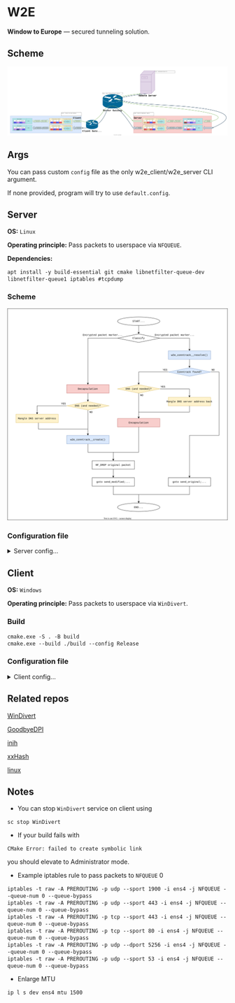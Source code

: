 # W2E

**Window to Europe** — secured tunneling solution.

## Scheme

[![w2e_scheme.svg](./misc/w2e_scheme.svg)](https://app.diagrams.net/#H6uoMycop/W2E/main/misc/w2e_scheme.svg)


## Args

You can pass custom `config` file as the only w2e_client/w2e_server CLI argument.

If none provided, program will try to use `default.config`.


## Server

**OS:** `Linux`

**Operating principle:** Pass packets to userspace via `NFQUEUE`.

**Dependencies:**

```
apt install -y build-essential git cmake libnetfilter-queue-dev libnetfilter-queue1 iptables #tcpdump
```

### Scheme

[![w2e_scheme_server.svg](./misc/w2e_scheme_server.svg)](https://app.diagrams.net/#H6uoMycop/W2E/main/misc/w2e_scheme_server.svg)

### Configuration file

<details>
	<summary>Server config...</summary>

	#### Section **[server]**
	
	##### dns= *{none, ip}*
	
	> Open DNS server address to substitute in DNS queries (may be empty = don't change)
	
	##### ip= *ip*
	
	> Server's IP address
	
	#### Section **[client]**
	
	> May be multiple sections. Describes clients.
	
	##### id= *number in range [0, 255]*
	
	> Client's ID in range [0-255].
	> Corresponding client's source port is calculated as \<prefix\>|\<id\>.
	> Value must be unique in configuration file.
	
	##### key= *string of key length*
	
	> Client's AES key.

</details>

## Client

**OS:** `Windows`

**Operating principle:** Pass packets to userspace via `WinDivert`.

### Build

```
cmake.exe -S . -B build
cmake.exe --build ./build --config Release
```

### Configuration file

<details>
	<summary>Client config...</summary>

	#### Section **[server]**
	
	##### ip= *ip*
	
	> Server's IP address.
	
	#### Section **[client]**
	
	> May be multiple sections. Describes clients.
	
	##### id= *number in range [0, 255]*
	
	> Client's ID in range [0-255].
	> Corresponding client's source port is calculated as \<prefix\>|\<id\>.
	> Value must be unique in configuration file.
	
	##### ip= *{none, ip}*
	
	> IP address to use as Source address of encapsulated packets.
	> If set empty -- will be used the same Source IP from plain packets.
	
	##### key= *string of key length*
	
	> Client's AES key.
	
</details>

## Related repos

[WinDivert](https://github.com/basil00/WinDivert)

[GoodbyeDPI](https://github.com/ValdikSS/GoodbyeDPI)

[inih](https://github.com/benhoyt/inih)

[xxHash](https://github.com/Cyan4973/xxHash)

[linux](https://github.com/torvalds/linux)

## Notes

- You can stop `WinDivert` service on client using

```
sc stop WinDivert
```

- If your build fails with

```
CMake Error: failed to create symbolic link
```

you should elevate to Administrator mode.

- Example iptables rule to pass packets to `NFQUEUE` 0

```
iptables -t raw -A PREROUTING -p udp --sport 1900 -i ens4 -j NFQUEUE --queue-num 0 --queue-bypass
iptables -t raw -A PREROUTING -p udp --sport 443 -i ens4 -j NFQUEUE --queue-num 0 --queue-bypass
iptables -t raw -A PREROUTING -p tcp --sport 443 -i ens4 -j NFQUEUE --queue-num 0 --queue-bypass
iptables -t raw -A PREROUTING -p tcp --sport 80 -i ens4 -j NFQUEUE --queue-num 0 --queue-bypass
iptables -t raw -A PREROUTING -p udp --dport 5256 -i ens4 -j NFQUEUE --queue-num 0 --queue-bypass
iptables -t raw -A PREROUTING -p udp --sport 53 -i ens4 -j NFQUEUE --queue-num 0 --queue-bypass
```

- Enlarge MTU

```
ip l s dev ens4 mtu 1500
```


